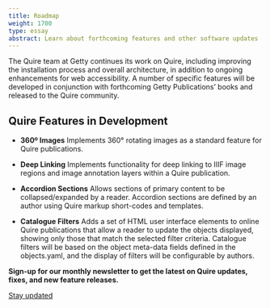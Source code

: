 ```yaml
---
title: Roadmap
weight: 1700
type: essay
abstract: Learn about forthcoming features and other software updates
---
```


The Quire team at Getty continues its work on Quire, including improving the installation process and overall architecture, in addition to ongoing enhancements for web accessibility. A number of specific features will be developed in conjunction with forthcoming Getty Publications’ books and released to the Quire community.

## Quire Features in Development

<div class="feature-list">

- **360º Images** Implements 360° rotating images as a standard feature for Quire publications.

- **Deep Linking** Implements functionality for deep linking to IIIF image regions and image annotation layers within a Quire publication.

- **Accordion Sections** Allows sections of primary content to be collapsed/expanded by a reader. Accordion sections are defined by an author using Quire markup short-codes and templates.

- **Catalogue Filters** Adds a set of HTML user interface elements to online Quire publications that allow a reader to update the objects displayed, showing only those that match the selected filter criteria. Catalogue filters will be based on the object meta-data fields defined in the objects.yaml, and the display of filters will be configurable by authors.

</div>

**Sign-up for our monthly newsletter to get the latest on Quire updates, fixes, and new feature releases.**

<div class="action-button">

[Stay updated](https://newsletters.getty.edu/h/t/DDE7B9372AAF01E4)

</div>
